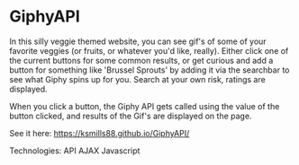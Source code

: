 # GiphyAPI

In this silly veggie themed website, you can see gif's of some of your favorite veggies (or fruits, or whatever you'd like, really). Either click one of the current buttons for some common results, or get curious and add a button for something like 'Brussel Sprouts' by adding it via the searchbar to see what Giphy spins up for you. Search at your own risk, ratings are displayed.

When you click a button, the Giphy API gets called using the value of the button clicked, and results of the Gif's are displayed on the page.

See it here:
https://ksmills88.github.io/GiphyAPI/

Technologies: API AJAX Javascript
